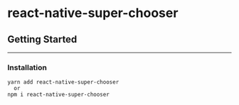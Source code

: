 # react-native-super-chooser

## Getting Started
----  

### Installation  
```shell
yarn add react-native-super-chooser
  or
npm i react-native-super-chooser
```
